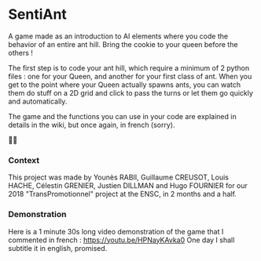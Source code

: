 # SentiAnt

A game made as an introduction to AI elements where you code the behavior of an entire ant hill. Bring the cookie to your queen before the others !

The first step is to code your ant hill, which require a minimum of 2 python files : one for your Queen, and another for your first class of ant. When you get to the point where your Queen actually spawns ants, you can watch them do stuff on a 2D grid and click to pass the turns or let them go quickly and automatically.

The game and the functions you can use in your code are explained in details in the wiki, but once again, in french (sorry).

🍪🐜  


### Context

This project was made by Younès RABII, Guillaume CREUSOT, Louis HACHE, Célestin GRENIER, Justien DILLMAN and Hugo FOURNIER for our 2018 "TransPromotionnel" project at the ENSC, in 2 months and a half.

### Demonstration

Here is a 1 minute 30s long video demonstration of the game that I commented in french : https://youtu.be/HPNayKAvka0
One day I shall subtitle it in english, promised.
